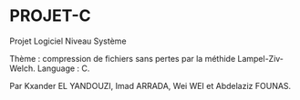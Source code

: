 # PROJET-C

Projet Logiciel Niveau Système

Thème : compression de fichiers sans pertes par la méthide Lampel-Ziv-Welch.
Language : C.

Par Kxander EL YANDOUZI, Imad ARRADA, Wei WEI et Abdelaziz FOUNAS.